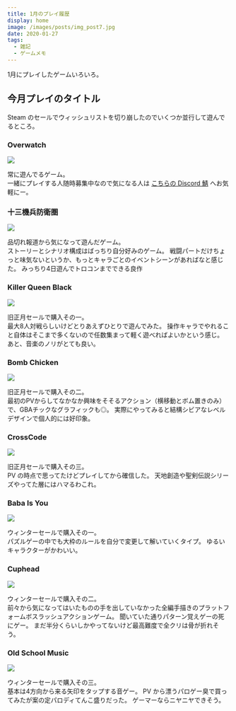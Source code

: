 ```yaml
---
title: 1月のプレイ履歴
display: home
image: /images/posts/img_post7.jpg
date: 2020-01-27
tags:
  - 雑記
  - ゲームメモ
---
```


1月にプレイしたゲームいろいろ。

<!-- more -->

## 今月プレイのタイトル
Steam のセールでウィッシュリストを切り崩したのでいくつか並行して遊んでるところ。

### Overwatch
<img src="/images/posts/img_post7_1.jpg">

常に遊んでるゲーム。  
一緒にプレイする人随時募集中なので気になる人は [こちらの Discord 鯖](https://discord.gg/Y3yGXkx) へお気軽にー。  

### 十三機兵防衛圏
<img src="/images/posts/img_post7_2.jpg">

品切れ報道から気になって遊んだゲーム。  
ストーリーとシナリオ構成はばっちり自分好みのゲーム。
戦闘パートだけちょっと味気ないというか、もっとキャラごとのイベントシーンがあればなと感じた。
みっちり4日遊んでトロコンまでできる良作

### Killer Queen Black
<img src="/images/posts/img_post7_3.jpg">

旧正月セールで購入その一。  
最大8人対戦らしいけどとりあえずひとりで遊んでみた。
操作キャラでやれること自体はそこまで多くないので任数集まって軽く遊べればよいかという感じ。
あと、音楽のノリがとても良い。

### Bomb Chicken
<img src="/images/posts/img_post7_4.jpg">

旧正月セールで購入その二。  
最初のPVからしてなかなか興味をそそるアクション（横移動とボム置きのみ）で、GBAチックなグラフィックも◎。
実際にやってみると結構シビアなレベルデザインで個人的には好印象。

### CrossCode
<img src="/images/posts/img_post7_5.jpg">

旧正月セールで購入その三。  
PV の時点で思ってたけどプレイしてから確信した。
天地創造や聖剣伝説シリーズやってた層にはハマるわこれ。

### Baba Is You
<img src="/images/posts/img_post7_6.jpg">

ウィンターセールで購入その一。  
パズルゲーの中でも大枠のルールを自分で変更して解いていくタイプ。
ゆるいキャラクターがかわいい。

### Cuphead
<img src="/images/posts/img_post7_7.jpg">

ウィンターセールで購入その二。  
前々から気になってはいたものの手を出していなかった全編手描きのプラットフォームボスラッシュアクションゲーム。
聞いていた通りパターン覚えゲーの死にゲー。
まだ半分くらいしかやってないけど最高難度で全クリは骨が折れそう。

### Old School Music
<img src="/images/posts/img_post7_8.jpg">

ウィンターセールで購入その三。  
基本は4方向から来る矢印をタップする音ゲー。
PV から漂うパロゲー臭で買ってみたが案の定パロディてんこ盛りだった。
ゲーマーならニヤニヤできそう。
